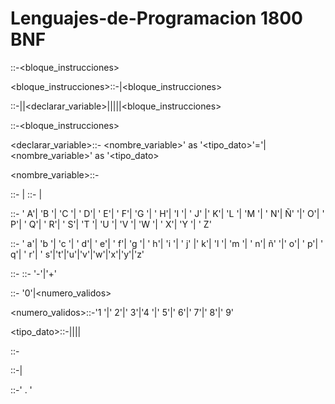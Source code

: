 # Lenguajes-de-Programacion 1800  BNF

<programa>::-<bloque_instrucciones>

<bloque_instrucciones>::-<instruccion>|<bloque_instrucciones>

<instruccion>::-<operaciones>|<secuencia>|<declarar_variable>|<asignar>|<condicional>|<iteracion>|<leer>|<bloque_instrucciones>

<secuencia>::-<bloque_instrucciones>
  
  <declarar_variable>::- <nombre_variable>' as '<tipo_dato>'='<valor>| <nombre_variable>' as '<tipo_dato>

<nombre_variable>::- <cadena>

<cadena>::- <letras>|<letras><numeros>
<letras>::- <mayusculas>|<minusculas>  

<mayusculas>::- ' A'| 'B '| 'C '| ' D'| ' E'| ' F'| 'G '| ' H'| 'I '| ' J' |' K'| 'L '| 'M '| ' N'| Ñ' '|' O'| ' P'| ' Q'| ' R'| ' S'| 'T '| 'U '| 'V '| 'W '| ' X'| 'Y
'| ' Z'

<minusculas>::- ' a'| 'b '| 'c '| ' d'| ' e'| ' f'| 'g '| ' h'| 'i '| ' j' |' k'| 'l '| 'm '| ' n'| ñ' '|' o'| ' p'| ' q'| ' r'| ' s'|'t'|'u'|'v'|'w'|'x'|'y'|'z'

<numeros>::- <signo><digitos>
<signo>::- '-'|'+'

<digitos>::- '0'|<numero_validos>

<numero_validos>::-'1 '|' 2'|' 3'|'4 '|' 5'|' 6'|' 7'|' 8'|' 9'

<tipo_dato>::-<caracter>|<cadena>|<entero>|<decimales>|<booleano>

<entero>::-<numeros>

<booleano>::-<true>|<false>

<flotante>::-<signo><digito>' . '<digito>




